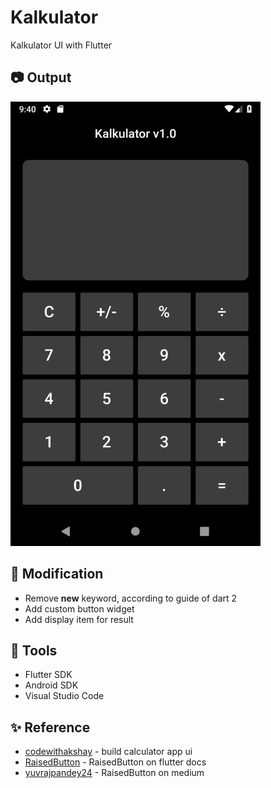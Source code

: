 # Kalkulator

Kalkulator UI with Flutter

## :camera: Output

<img src="screenshots/1.png" width="400">

## :hammer: Modification

- Remove **new** keyword, according to guide of dart 2
- Add custom button widget
- Add display item for result

## :construction: Tools

- Flutter SDK
- Android SDK
- Visual Studio Code

## :sparkles: Reference

- [codewithakshay](https://www.codewithakshay.com/post/build-calculator-app-ui-using-basic-flutter-widgets) - build calculator app ui
- [RaisedButton](https://docs.flutter.io/flutter/material/RaisedButton-class.html) - RaisedButton on flutter docs
- [yuvrajpandey24](https://medium.com/@yuvrajpandey24/working-with-raised-button-in-flutter-6f5c0f71aab3) - RaisedButton on medium
